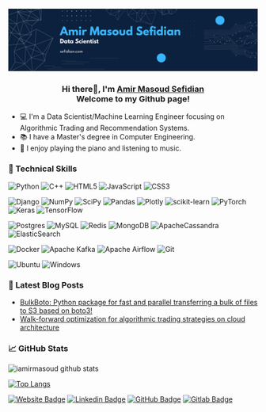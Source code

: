 <p align="center">
  <a href="https://www.sefidian.com/" target="_blank" rel="noreferrer"><img src="assets/sefidian-banner.png" alt="my banner"></a>
</p>

<h3 align="center">
Hi there👋, I'm <a href="https://www.sefidian.com/" target="_blank" rel="noreferrer">Amir Masoud Sefidian</a>
<br>
Welcome to my Github page!
</h3>

- 💻 I'm a Data Scientist/Machine Learning Engineer focusing on Algorithmic Trading and Recommendation Systems.
- 📚 I have a Master's degree in Computer Engineering.
- 🎹 I enjoy playing the piano and listening to music.

### 💼 Technical Skills

![Python](https://img.shields.io/badge/python-3670A0?style=for-the-badge&logo=python&logoColor=ffdd54)
![C++](https://img.shields.io/badge/c++-%2300599C.svg?style=for-the-badge&logo=c%2B%2B&logoColor=white)
![HTML5](https://img.shields.io/badge/html5-%23E34F26.svg?style=for-the-badge&logo=html5&logoColor=white)
![JavaScript](https://img.shields.io/badge/javascript-%23323330.svg?style=for-the-badge&logo=javascript&logoColor=%23F7DF1E)
![CSS3](https://img.shields.io/badge/css3-%231572B6.svg?style=for-the-badge&logo=css3&logoColor=white)

[//]: # (![PHP]&#40;https://img.shields.io/badge/php-%23777BB4.svg?style=for-the-badge&logo=php&logoColor=white&#41;)

![Django](https://img.shields.io/badge/django-%23092E20.svg?style=for-the-badge&logo=django&logoColor=white)
![NumPy](https://img.shields.io/badge/numpy-%23013243.svg?style=for-the-badge&logo=numpy&logoColor=white)
![SciPy](https://img.shields.io/badge/SciPy-%230C55A5.svg?style=for-the-badge&logo=scipy&logoColor=%white)
![Pandas](https://img.shields.io/badge/pandas-%23150458.svg?style=for-the-badge&logo=pandas&logoColor=white)
![Plotly](https://img.shields.io/badge/Plotly-%233F4F75.svg?style=for-the-badge&logo=plotly&logoColor=white)
![scikit-learn](https://img.shields.io/badge/scikit--learn-%23F7931E.svg?style=for-the-badge&logo=scikit-learn&logoColor=white)
![PyTorch](https://img.shields.io/badge/PyTorch-%23EE4C2C.svg?style=for-the-badge&logo=PyTorch&logoColor=white)
![Keras](https://img.shields.io/badge/Keras-%23D00000.svg?style=for-the-badge&logo=Keras&logoColor=white)
![TensorFlow](https://img.shields.io/badge/TensorFlow-%23FF6F00.svg?style=for-the-badge&logo=TensorFlow&logoColor=white)

![Postgres](https://img.shields.io/badge/postgres-%23316192.svg?style=for-the-badge&logo=postgresql&logoColor=white)
![MySQL](https://img.shields.io/badge/mysql-%2300f.svg?style=for-the-badge&logo=mysql&logoColor=white)
![Redis](https://img.shields.io/badge/redis-%23DD0031.svg?style=for-the-badge&logo=redis&logoColor=white)
![MongoDB](https://img.shields.io/badge/MongoDB-%234ea94b.svg?style=for-the-badge&logo=mongodb&logoColor=white)
![ApacheCassandra](https://img.shields.io/badge/cassandra-%231287B1.svg?style=for-the-badge&logo=apache-cassandra&logoColor=white)
![ElasticSearch](https://img.shields.io/badge/-ElasticSearch-005571?style=for-the-badge&logo=elasticsearch)

![Docker](https://img.shields.io/badge/docker-%230db7ed.svg?style=for-the-badge&logo=docker&logoColor=white)
![Apache Kafka](https://img.shields.io/badge/Apache%20Kafka-000?style=for-the-badge&logo=apachekafka)
![Apache Airflow](https://img.shields.io/badge/Apache%20Airflow-017CEE?style=for-the-badge&logo=Apache%20Airflow&logoColor=white)
![Git](https://img.shields.io/badge/git-%23F05033.svg?style=for-the-badge&logo=git&logoColor=white)

![Ubuntu](https://img.shields.io/badge/Ubuntu-E95420?style=for-the-badge&logo=ubuntu&logoColor=white)
![Windows](https://img.shields.io/badge/Windows-0078D6?style=for-the-badge&logo=windows&logoColor=white)

### 📝 Latest Blog Posts

- [BulkBoto: Python package for fast and parallel transferring a bulk of files to S3 based on boto3!](http://www.sefidian.com/2022/03/28/bulkboto-python-package-for-fast-and-parallel-transferring-a-bulk-of-files-to-s3-based-on-boto3/)
- [Walk-forward optimization for algorithmic trading strategies on cloud architecture](http://www.sefidian.com/2021/12/26/walk-forward-optimization-for-algorithmic-trading-strategies-on-a-cloud-architecture/)

### 📈 GitHub Stats
![iamirmasoud github stats](https://github-readme-stats.vercel.app/api?username=iamirmasoud&show_icons=true&theme=github_dark&include_all_commits=true&count_private=true&hide=contribs,prs)

[![Top Langs](https://github-readme-stats.vercel.app/api/top-langs/?username=iamirmasoud&layout=compact&theme=github_dark)](https://github.com/iamirmasoud/)


[![Website Badge](https://img.shields.io/badge/-sefidian.com-informational?style=flat-square&labelColor=informational&logo=appveyor&logoColor=white&link=https://sefidian.com/)](https://sefidian.com/) 
[![Linkedin Badge](https://img.shields.io/badge/-Amir%20Masoud-blue?style=flat-square&logo=Linkedin&logoColor=white&link=https://www.linkedin.com/in/amir-masoud/)](https://www.linkedin.com/in/amir-masoud)
[![GitHub Badge](https://img.shields.io/badge/-iamirmasoud-black?style=flat-square&logo=github)](https://github.com/iamirmasoud)
[![Gitlab Badge](https://img.shields.io/badge/-amir--masoud-blueviolet?style=flat-square&logo=gitlab)](https://gitlab.com/amir_masoud)


<!--
**iamirmasoud/iamirmasoud** is a ✨ _special_ ✨ repository because its `README.md` (this file) appears on your GitHub profile.

Here are some ideas to get you started:

- 🔭 I’m currently working on ...
- 🌱 I’m currently learning ...
- 👯 I’m looking to collaborate on ...
- 🤔 I’m looking for help with ...
- 💬 Ask me about ...
- 📫 How to reach me: ...
- 😄 Pronouns: ...
- ⚡ Fun fact: ...
-->
